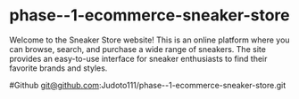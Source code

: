 # phase--1-ecommerce-sneaker-store
Welcome to the Sneaker Store website! This is an online platform where you can browse, search, and purchase a wide range of sneakers. The site provides an easy-to-use interface for sneaker enthusiasts to find their favorite brands and styles.

#Github
git@github.com:Judoto111/phase--1-ecommerce-sneaker-store.git
